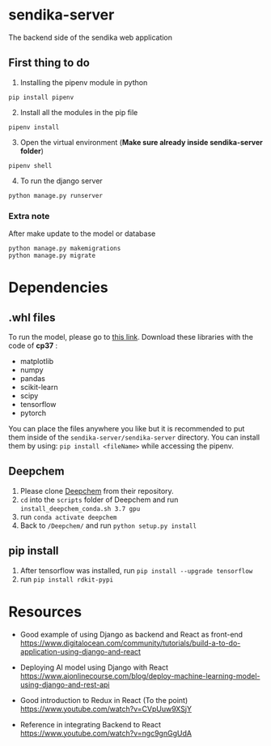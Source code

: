 # sendika-server

The backend side of the sendika web application


## First thing to do 

1. Installing the pipenv module in python
```
pip install pipenv
``` 
2. Install all the modules in the pip file 
```
pipenv install
```
3. Open the virtual environment (**Make sure already inside sendika-server folder**)
```
pipenv shell
```    
4. To run the django server 
```
python manage.py runserver
```

### Extra note
After make update to the model or database 
```
python manage.py makemigrations
python manage.py migrate
```

# Dependencies
## .whl files
To run the model, please go to [this link](https://www.lfd.uci.edu/~gohlke/pythonlibs/). Download these libraries with the code of **cp37** :
* matplotlib
* numpy
* pandas
* scikit-learn
* scipy
* tensorflow
* pytorch

You can place the files anywhere you like but it is recommended to put them inside of the ```sendika-server/sendika-server``` directory.
You can install them by using: `pip install <fileName>` while accessing the pipenv.

## Deepchem
1. Please clone [Deepchem](https://github.com/deepchem/deepchem.git) from their repository.
2. `cd` into the `scripts` folder of Deepchem and run `install_deepchem_conda.sh 3.7 gpu`
3. run `conda activate deepchem`
4. Back to ```/Deepchem/``` and run `python setup.py install`

## pip install
1. After tensorflow was installed, run `pip install --upgrade tensorflow`
2. run `pip install rdkit-pypi`

# Resources
* Good example of using Django as backend and React as front-end 
https://www.digitalocean.com/community/tutorials/build-a-to-do-application-using-django-and-react


* Deploying AI model using Django with React
https://www.aionlinecourse.com/blog/deploy-machine-learning-model-using-django-and-rest-api


* Good introduction to Redux in React (To the point)
https://www.youtube.com/watch?v=CVpUuw9XSjY


* Reference in integrating Backend to React
https://www.youtube.com/watch?v=ngc9gnGgUdA
